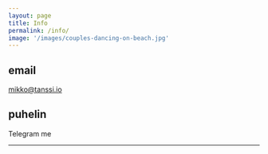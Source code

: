 ```yaml
---
layout: page
title: Info
permalink: /info/
image: '/images/couples-dancing-on-beach.jpg'
---
```


## email

mikko@tanssi.io

## puhelin

Telegram me

<hr>
